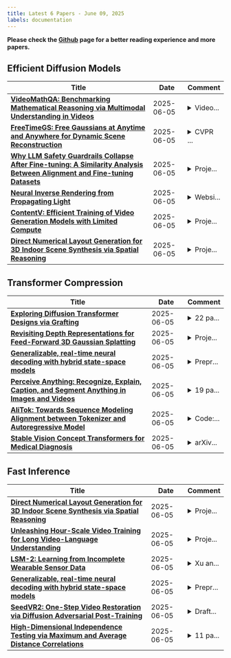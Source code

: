 ```yaml
---
title: Latest 6 Papers - June 09, 2025
labels: documentation
---
```

**Please check the [Github](https://github.com/zezhishao/MTS_Daily_ArXiv) page for a better reading experience and more papers.**

## Efficient Diffusion Models
| **Title** | **Date** | **Comment** |
| --- | --- | --- |
| **[VideoMathQA: Benchmarking Mathematical Reasoning via Multimodal Understanding in Videos](http://arxiv.org/abs/2506.05349v1)** | 2025-06-05 | <details><summary>Video...</summary><p>VideoMathQA Technical Report</p></details> |
| **[FreeTimeGS: Free Gaussians at Anytime and Anywhere for Dynamic Scene Reconstruction](http://arxiv.org/abs/2506.05348v1)** | 2025-06-05 | <details><summary>CVPR ...</summary><p>CVPR 2025; Project page: https://zju3dv.github.io/freetimegs/</p></details> |
| **[Why LLM Safety Guardrails Collapse After Fine-tuning: A Similarity Analysis Between Alignment and Fine-tuning Datasets](http://arxiv.org/abs/2506.05346v1)** | 2025-06-05 | <details><summary>Proje...</summary><p>Project Page: https://hsiung.cc/llm-similarity-risk/</p></details> |
| **[Neural Inverse Rendering from Propagating Light](http://arxiv.org/abs/2506.05347v1)** | 2025-06-05 | <details><summary>Websi...</summary><p>Website: https://anaghmalik.com/InvProp/</p></details> |
| **[ContentV: Efficient Training of Video Generation Models with Limited Compute](http://arxiv.org/abs/2506.05343v1)** | 2025-06-05 | <details><summary>Proje...</summary><p>Project Page: https://contentv.github.io</p></details> |
| **[Direct Numerical Layout Generation for 3D Indoor Scene Synthesis via Spatial Reasoning](http://arxiv.org/abs/2506.05341v1)** | 2025-06-05 | <details><summary>Proje...</summary><p>Project Page: https://directlayout.github.io/</p></details> |

## Transformer Compression
| **Title** | **Date** | **Comment** |
| --- | --- | --- |
| **[Exploring Diffusion Transformer Designs via Grafting](http://arxiv.org/abs/2506.05340v1)** | 2025-06-05 | <details><summary>22 pa...</summary><p>22 pages; Project website: https://grafting.stanford.edu</p></details> |
| **[Revisiting Depth Representations for Feed-Forward 3D Gaussian Splatting](http://arxiv.org/abs/2506.05327v1)** | 2025-06-05 | <details><summary>Proje...</summary><p>Project page: https://aim-uofa.github.io/PMLoss</p></details> |
| **[Generalizable, real-time neural decoding with hybrid state-space models](http://arxiv.org/abs/2506.05320v1)** | 2025-06-05 | <details><summary>Prepr...</summary><p>Preprint. Under review</p></details> |
| **[Perceive Anything: Recognize, Explain, Caption, and Segment Anything in Images and Videos](http://arxiv.org/abs/2506.05302v1)** | 2025-06-05 | <details><summary>19 pa...</summary><p>19 pages, 13 figures, Website: https://Perceive-Anything.github.io</p></details> |
| **[AliTok: Towards Sequence Modeling Alignment between Tokenizer and Autoregressive Model](http://arxiv.org/abs/2506.05289v1)** | 2025-06-05 | <details><summary>Code:...</summary><p>Code: https://github.com/ali-vilab/alitok</p></details> |
| **[Stable Vision Concept Transformers for Medical Diagnosis](http://arxiv.org/abs/2506.05286v1)** | 2025-06-05 | <details><summary>arXiv...</summary><p>arXiv admin note: text overlap with arXiv:2304.06129 by other authors</p></details> |

## Fast Inference
| **Title** | **Date** | **Comment** |
| --- | --- | --- |
| **[Direct Numerical Layout Generation for 3D Indoor Scene Synthesis via Spatial Reasoning](http://arxiv.org/abs/2506.05341v1)** | 2025-06-05 | <details><summary>Proje...</summary><p>Project Page: https://directlayout.github.io/</p></details> |
| **[Unleashing Hour-Scale Video Training for Long Video-Language Understanding](http://arxiv.org/abs/2506.05332v1)** | 2025-06-05 | <details><summary>Proje...</summary><p>Project page: https://videomarathon.github.io/</p></details> |
| **[LSM-2: Learning from Incomplete Wearable Sensor Data](http://arxiv.org/abs/2506.05321v1)** | 2025-06-05 | <details><summary>Xu an...</summary><p>Xu and Narayanswamy are co-first authors. McDuff and Liu are co-last authors</p></details> |
| **[Generalizable, real-time neural decoding with hybrid state-space models](http://arxiv.org/abs/2506.05320v1)** | 2025-06-05 | <details><summary>Prepr...</summary><p>Preprint. Under review</p></details> |
| **[SeedVR2: One-Step Video Restoration via Diffusion Adversarial Post-Training](http://arxiv.org/abs/2506.05301v1)** | 2025-06-05 | <details><summary>Draft...</summary><p>Draft Ver. Project page: https://iceclear.github.io/projects/seedvr2/</p></details> |
| **[High-Dimensional Independence Testing via Maximum and Average Distance Correlations](http://arxiv.org/abs/2001.01095v3)** | 2025-06-05 | <details><summary>11 pa...</summary><p>11 pages main + 5 pages appendix</p></details> |

